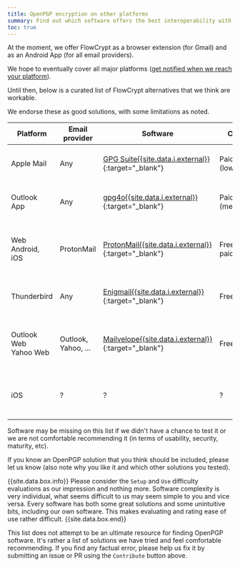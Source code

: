 ```yaml
---
title: OpenPGP encryption on other platforms
summary: Find out which software offers the best interoperability with FlowCrypt
toc: true
---
```


At the moment, we offer FlowCrypt as a browser extension (for Gmail) and as an Android App (for all email providers).

We hope to eventually cover all major platforms ([get notified when we reach your platform](https://flowcrypt.com/download)).

Until then, below is a curated list of FlowCrypt alternatives that we think are workable.

We endorse these as good solutions, with some limitations as noted.

| Platform | Email provider | Software | Cost | Setup,<br>Use | Our notes |
|---|---|---|---|---|---|
| Apple Mail | Any | [GPG Suite{{site.data.i.external}}](https://gpgtools.org/){:target="_blank"} | Paid<br>(low) | `medium`{:class="orange"},<br>`easy`{:class="green"} | Inexpensive, well supported and feature-full.<br>MacOS only. | 
| Outlook App | Any | [gpg4o{{site.data.i.external}}](https://www.giepa.de/?lang=en){:target="_blank"} | Paid<br>(medium) | `medium`{:class="orange"},<br>`medium`{:class="orange"} |Excellent support in our experience<br>Pro-active approach to ensure compatibility |
| Web<br>Android, iOS | ProtonMail | [ProtonMail{{site.data.i.external}}](https://protonmail.com/){:target="_blank"} | Free + paid | `easy`{:class="green"},<br>`easy`{:class="green"} | Good if you want to change your email provider.<br>OpenPGP support limited but improving. Used by many. |
| Thunderbird | Any | [Enigmail{{site.data.i.external}}](https://www.enigmail.net/index.php/en/){:target="_blank"} | Free OSS | `hard`{:class="red"},<br>`medium`{:class="orange"} | Mature and battle tested software<br>Your IT staff should help with setup and support. |
| Outlook Web<br>Yahoo Web | Outlook,<br>Yahoo, ... | [Mailvelope{{site.data.i.external}}](https://www.mailvelope.com/en){:target="_blank"} | Free OSS | `medium`{:class="orange"},<br>`medium`{:class="orange"} | Battle tested. Difficult with attachments, some incompatibility.<br>Free, well maintained and works with many email providers. |
| iOS | ? | ? | ? | ? | We didn't find any good solution for iOS.<br>[Get notified when we release our iOS App{{site.data.i.external}}](https://flowcrypt.com/download) |

Software may be missing on this list if we didn't have a chance to test it or we are not comfortable recommending it (in terms of usability, security, maturity, etc).

If you know an OpenPGP solution that you think should be included, please let us know (also note why you like it and which other solutions you tested).

{{site.data.box.info}}
Please consider the `Setup` and `Use` difficulty evaluations as our impression and nothing more. Software complexity is very individual, what seems difficult to us may seem simple to you and vice versa. Every software has both some great solutions and some unintuitive bits, including our own software. This makes evaluating and rating ease of use rather difficult.
{{site.data.box.end}}

This list does not attempt to be an ultimate resource for finding OpenPGP software. It's rather a list of solutions we have tried and feel comfortable recommending. If you find any factual error, please help us fix it by submitting an issue or PR using the `Contribute` button above.
